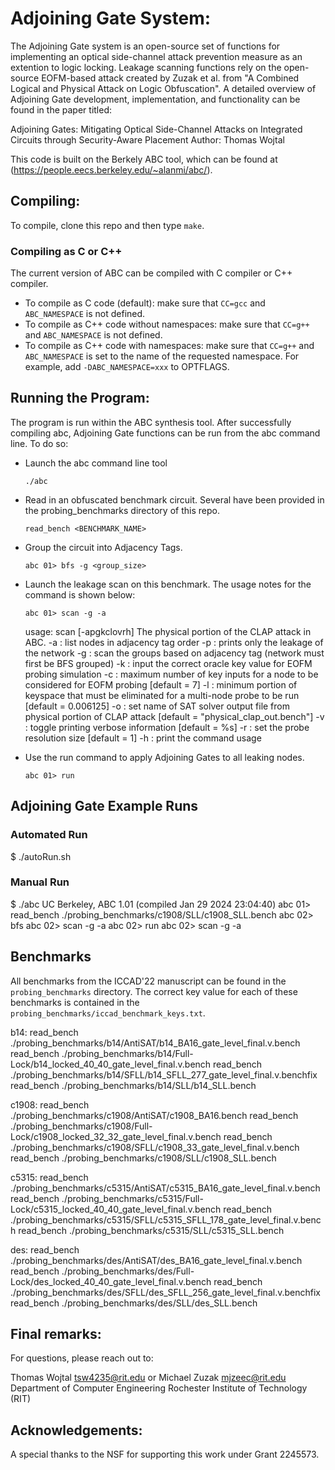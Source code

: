 # Adjoining Gate System:

The Adjoining Gate system is an open-source set of functions for implementing an optical side-channel attack prevention measure as an extention to logic locking. Leakage scanning functions rely on the open-source EOFM-based attack created by Zuzak et al. from "A Combined Logical and Physical Attack on Logic Obfuscation". A detailed overview of Adjoining Gate development, implementation, and functionality can be found in the paper titled:

  Adjoining Gates: Mitigating Optical Side-Channel Attacks on Integrated Circuits through Security-Aware Placement
  Author: Thomas Wojtal

This code is built on the Berkely ABC tool, which can be found at (https://people.eecs.berkeley.edu/~alanmi/abc/).

## Compiling:

To compile, clone this repo and then type `make`.

### Compiling as C or C++

The current version of ABC can be compiled with C compiler or C++ compiler.

 * To compile as C code (default): make sure that `CC=gcc` and `ABC_NAMESPACE` is not defined.
 * To compile as C++ code without namespaces: make sure that `CC=g++` and `ABC_NAMESPACE` is not defined.
 * To compile as C++ code with namespaces: make sure that `CC=g++` and `ABC_NAMESPACE` is set to the name of the requested namespace. For example, add `-DABC_NAMESPACE=xxx` to OPTFLAGS.

## Running the Program:

The program is run within the ABC synthesis tool. After successfully compiling abc, Adjoining Gate functions can be run from the abc command line. To do so:

* Launch the abc command line tool

  ```./abc```

* Read in an obfuscated benchmark circuit. Several have been provided in the probing_benchmarks directory of this repo.

  ```read_bench <BENCHMARK_NAME>```

* Group the circuit into Adjacency Tags.

  ```abc 01> bfs -g <group_size>```

* Launch the leakage scan on this benchmark. The usage notes for the command is shown below:

  ```abc 01> scan -g -a```

    usage: scan [-apgkclovrh]
                The physical portion of the CLAP attack in ABC.
    -a         : list nodes in adjacency tag order
    -p         : prints only the leakage of the network
    -g         : scan the groups based on adjacency tag (network must first be BFS grouped)
    -k <key>   : input the correct oracle key value for EOFM probing simulation
    -c <int>   : maximum number of key inputs for a node to be considered for EOFM probing [default = 7]
    -l <float> : minimum portion of keyspace that must be eliminated for a multi-node probe to be run [default = 0.006125]
    -o <str>   : set name of SAT solver output file from physical portion of CLAP attack [default = \"physical_clap_out.bench\"]
    -v         : toggle printing verbose information [default = %s]
    -r <int>   : set the probe resolution size [default = 1]
    -h         : print the command usage

* Use the run command to apply Adjoining Gates to all leaking nodes.

  ```abc 01> run```

## Adjoining Gate Example Runs

### Automated Run

  $ ./autoRun.sh

### Manual Run

  $ ./abc
  UC Berkeley, ABC 1.01 (compiled Jan 29 2024 23:04:40)
  abc 01> read_bench ./probing_benchmarks/c1908/SLL/c1908_SLL.bench
  abc 02> bfs
  abc 02> scan -g -a
  abc 02> run
  abc 02> scan -g -a
  
## Benchmarks

All benchmarks from the ICCAD'22 manuscript can be found in the `probing_benchmarks` directory. The correct key value for each of these benchmarks is contained in the `probing_benchmarks/iccad_benchmark_keys.txt`.

b14:
read_bench ./probing_benchmarks/b14/AntiSAT/b14_BA16_gate_level_final.v.bench
read_bench ./probing_benchmarks/b14/Full-Lock/b14_locked_40_40_gate_level_final.v.bench
read_bench ./probing_benchmarks/b14/SFLL/b14_SFLL_277_gate_level_final.v.benchfix
read_bench ./probing_benchmarks/b14/SLL/b14_SLL.bench

c1908:
read_bench ./probing_benchmarks/c1908/AntiSAT/c1908_BA16.bench
read_bench ./probing_benchmarks/c1908/Full-Lock/c1908_locked_32_32_gate_level_final.v.bench
read_bench ./probing_benchmarks/c1908/SFLL/c1908_33_gate_level_final.v.bench
read_bench ./probing_benchmarks/c1908/SLL/c1908_SLL.bench

c5315:
read_bench ./probing_benchmarks/c5315/AntiSAT/c5315_BA16_gate_level_final.v.bench
read_bench ./probing_benchmarks/c5315/Full-Lock/c5315_locked_40_40_gate_level_final.v.bench
read_bench ./probing_benchmarks/c5315/SFLL/c5315_SFLL_178_gate_level_final.v.bench
read_bench ./probing_benchmarks/c5315/SLL/c5315_SLL.bench

des:
read_bench ./probing_benchmarks/des/AntiSAT/des_BA16_gate_level_final.v.bench
read_bench ./probing_benchmarks/des/Full-Lock/des_locked_40_40_gate_level_final.v.bench
read_bench ./probing_benchmarks/des/SFLL/des_SFLL_256_gate_level_final.v.benchfix
read_bench ./probing_benchmarks/des/SLL/des_SLL.bench

## Final remarks:

For questions, please reach out to:

Thomas Wojtal <tsw4235@rit.edu> or Michael Zuzak <mjzeec@rit.edu>
Department of Computer Engineering
Rochester Institute of Technology (RIT) 
    
## Acknowledgements:

A special thanks to the NSF for supporting this work under Grant 2245573.
